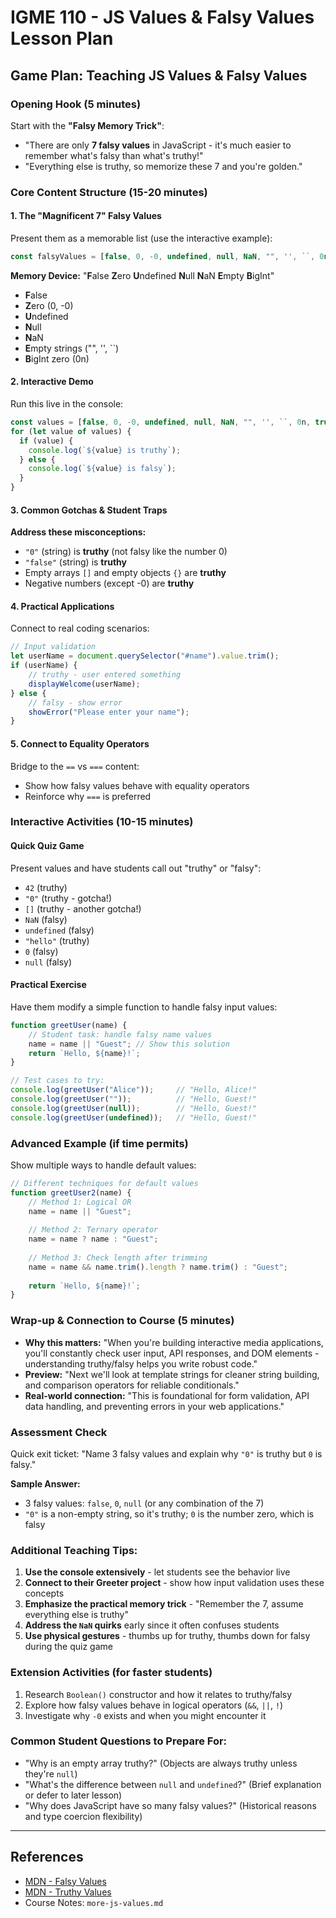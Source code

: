 # IGME 110 - JS Values & Falsy Values Lesson Plan

## Game Plan: Teaching JS Values & Falsy Values

### **Opening Hook (5 minutes)**
Start with the **"Falsy Memory Trick"**:
- "There are only **7 falsy values** in JavaScript - it's much easier to remember what's falsy than what's truthy!"
- "Everything else is truthy, so memorize these 7 and you're golden."

### **Core Content Structure (15-20 minutes)**

#### **1. The "Magnificent 7" Falsy Values**
Present them as a memorable list (use the interactive example):
```javascript
const falsyValues = [false, 0, -0, undefined, null, NaN, "", '', ``, 0n];
```

**Memory Device:** "**F**alse **Z**ero **U**ndefined **N**ull **N**aN **E**mpty **B**igInt" 
- **F**alse
- **Z**ero (0, -0)  
- **U**ndefined
- **N**ull
- **N**aN
- **E**mpty strings ("", '', ``)
- **B**igInt zero (0n)

#### **2. Interactive Demo**
Run this live in the console:
```javascript
const values = [false, 0, -0, undefined, null, NaN, "", '', ``, 0n, true, "Ace Coder", 0.00000000000001, "0"];
for (let value of values) {
  if (value) {
    console.log(`${value} is truthy`);
  } else {
    console.log(`${value} is falsy`);
  }
}
```

#### **3. Common Gotchas & Student Traps**
**Address these misconceptions:**
- `"0"` (string) is **truthy** (not falsy like the number 0)
- `"false"` (string) is **truthy** 
- Empty arrays `[]` and empty objects `{}` are **truthy**
- Negative numbers (except -0) are **truthy**

#### **4. Practical Applications**
Connect to real coding scenarios:
```javascript
// Input validation
let userName = document.querySelector("#name").value.trim();
if (userName) {
    // truthy - user entered something
    displayWelcome(userName);
} else {
    // falsy - show error
    showError("Please enter your name");
}
```

#### **5. Connect to Equality Operators**
Bridge to the `==` vs `===` content:
- Show how falsy values behave with equality operators
- Reinforce why `===` is preferred

### **Interactive Activities (10-15 minutes)**

#### **Quick Quiz Game**
Present values and have students call out "truthy" or "falsy":
- `42` (truthy)
- `"0"` (truthy - gotcha!)
- `[]` (truthy - another gotcha!)
- `NaN` (falsy)
- `undefined` (falsy)
- `"hello"` (truthy)
- `0` (falsy)
- `null` (falsy)

#### **Practical Exercise**
Have them modify a simple function to handle falsy input values:
```javascript
function greetUser(name) {
    // Student task: handle falsy name values
    name = name || "Guest"; // Show this solution
    return `Hello, ${name}!`;
}

// Test cases to try:
console.log(greetUser("Alice"));     // "Hello, Alice!"
console.log(greetUser(""));          // "Hello, Guest!"
console.log(greetUser(null));        // "Hello, Guest!"
console.log(greetUser(undefined));   // "Hello, Guest!"
```

### **Advanced Example (if time permits)**
Show multiple ways to handle default values:
```javascript
// Different techniques for default values
function greetUser2(name) {
    // Method 1: Logical OR
    name = name || "Guest";
    
    // Method 2: Ternary operator
    name = name ? name : "Guest";
    
    // Method 3: Check length after trimming
    name = name && name.trim().length ? name.trim() : "Guest";
    
    return `Hello, ${name}!`;
}
```

### **Wrap-up & Connection to Course (5 minutes)**
- **Why this matters:** "When you're building interactive media applications, you'll constantly check user input, API responses, and DOM elements - understanding truthy/falsy helps you write robust code."
- **Preview:** "Next we'll look at template strings for cleaner string building, and comparison operators for reliable conditionals."
- **Real-world connection:** "This is foundational for form validation, API data handling, and preventing errors in your web applications."

### **Assessment Check**
Quick exit ticket: "Name 3 falsy values and explain why `"0"` is truthy but `0` is falsy."

**Sample Answer:** 
- 3 falsy values: `false`, `0`, `null` (or any combination of the 7)
- `"0"` is a non-empty string, so it's truthy; `0` is the number zero, which is falsy

### **Additional Teaching Tips:**
1. **Use the console extensively** - let students see the behavior live
2. **Connect to their Greeter project** - show how input validation uses these concepts  
3. **Emphasize the practical memory trick** - "Remember the 7, assume everything else is truthy"
4. **Address the `NaN` quirks** early since it often confuses students
5. **Use physical gestures** - thumbs up for truthy, thumbs down for falsy during the quiz game

### **Extension Activities** (for faster students)
1. Research `Boolean()` constructor and how it relates to truthy/falsy
2. Explore how falsy values behave in logical operators (`&&`, `||`, `!`)
3. Investigate why `-0` exists and when you might encounter it

### **Common Student Questions to Prepare For:**
- "Why is an empty array truthy?" (Objects are always truthy unless they're `null`)
- "What's the difference between `null` and `undefined`?" (Brief explanation or defer to later lesson)
- "Why does JavaScript have so many falsy values?" (Historical reasons and type coercion flexibility)

---

## References
- [MDN - Falsy Values](https://developer.mozilla.org/en-US/docs/Glossary/Falsy)
- [MDN - Truthy Values](https://developer.mozilla.org/en-US/docs/Glossary/Truthy)
- Course Notes: `more-js-values.md`
